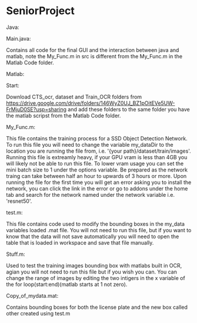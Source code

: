 # SeniorProject
Java:

Main.java:

Contains all code for the final GUI and the interaction between java and matlab, note the My_Func.m in src is different from the My_Func.m in the Matlab Code folder.

Matlab:

Start:

Download CTS_ocr, dataset and Train_OCR folders from https://drive.google.com/drive/folders/146WyZ0UJ_BZ1pOitEVe5UW-FrMjuD0SE?usp=sharing and add these folders to the same folder you have the matlab scripst from the Matlab Code folder.

My_Func.m:

This file contains the training process for a SSD Object Detection Network. To run this file you will need to change the variable my_dataDir to the location you are running the file from, i.e. '{your path}/dataset/train/images'. Running this file is extreamly heavy, if your GPU vram is less than 4GB you will likely not be able to run this file. To lower vram usage you can set the mini batch size to 1 under the options variable. Be prepared as the network traing can take between half an hour to upwards of 3 hours or more. Upon running the file for the first time you will get an error asking you to install the network, you can click the link in the error or go to addons under the home tab and search for the network named under the network variable i.e. 'resnet50'.

test.m:

This file contains code used to modify the bounding boxes in the my_data variables loaded .mat file. You will not need to run this file, but if you want to know that the data will not save automatically you will need to open the table that is loaded in workspace and save that file manually.

Stuff.m: 

Used to test the training images bounding box with matlabs built in OCR, agian you will not need to run this file but if you wish you can. You can change the range of images by editing the two intigers in the x variable of the for loop(start:end)(matlab starts at 1 not zero). 

Copy_of_mydata.mat:

Contains bounding boxes for both the license plate and the new box called other created using test.m

